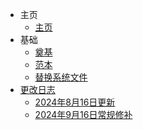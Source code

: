* 主页
    * [主页](/)
* 基础
    * [奠基](/docs/Intro)
    * [范本](/docs/intro-info)
    * [替换系统文件](/docs/system/null)
* [更改日志](/docs/changelog)
  * [2024年8月16日更新](/docs/changelog/20240816)
  * [2024年9月16日常规修补](/docs/changelog/20240916)